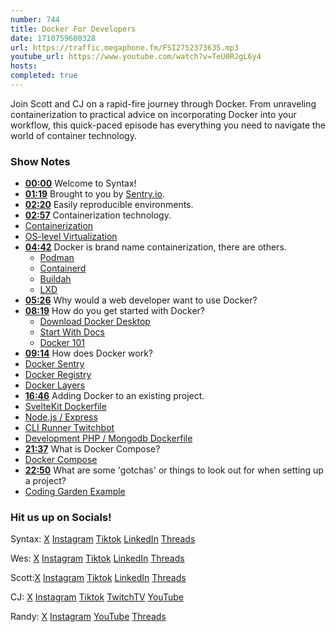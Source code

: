 ```yaml
---
number: 744
title: Docker For Developers
date: 1710759600328
url: https://traffic.megaphone.fm/FSI2752373635.mp3
youtube_url: https://www.youtube.com/watch?v=TeU0RJgL6y4
hosts: 
completed: true
---
```


Join Scott and CJ on a rapid-fire journey through Docker. From unraveling containerization to practical advice on incorporating Docker into your workflow, this quick-paced episode has everything you need to navigate the world of container technology.

### Show Notes

* **[00:00](#t=00:00)** Welcome to Syntax!
* **[01:19](#t=01:19)** Brought to you by [Sentry.io](www.sentry.io/syntax).
* **[02:20](#t=02:20)** Easily reproducible environments.
* **[02:57](#t=02:57)** Containerization technology.
* [Containerization](https://en.wikipedia.org/wiki/Containerization_(computing))
* [OS-level Virtualization](https://en.wikipedia.org/wiki/OS-level_virtualization)
* **[04:42](#t=04:42)** Docker is brand name containerization, there are others.
    * [Podman](https://podman.io/)
    * [Containerd](https://containerd.io/)
    * [Buildah](https://buildah.io/)
    * [LXD](https://canonical.com/lxd)
* **[05:26](#t=05:26)** Why would a web developer want to use Docker?
* **[08:19](#t=08:19)** How do you get started with Docker?
    * [Download Docker Desktop](https://www.docker.com/products/docker-desktop/)
    * [Start With Docs](https://docs.docker.com/guides/get-started/)
    * [Docker 101](https://www.docker.com/101-tutorial/)
* **[09:14](#t=09:14)** How does Docker work?
* [Docker Sentry](https://hub.docker.com/r/getsentry/sentry)
* [Docker Registry](https://docs.docker.com/registry/)
* [Docker Layers](https://docs.docker.com/build/guide/layers/)
* **[16:46](#t=16:46)** Adding Docker to an existing project.
* [SvelteKit Dockerfile](https://github.com/CodingGarden/listd/blob/main/Dockerfile)
* [Node.js / Express](https://github.com/CodingGarden/entropychat.app/blob/master/server/Dockerfile)
* [CLI Runner Twitchbot](https://github.com/CodingGarden/twitch-team-shoutout-bot/blob/master/Dockerfile)
* [Development PHP / Mongodb Dockerfile](https://github.com/CodingGarden/AMA/blob/master/2023-02-08/look-at-php/Dockerfile)
* **[21:37](#t=21:37)** What is Docker Compose?
* [Docker Compose](https://docs.docker.com/compose/)
* **[22:50](#t=22:50)** What are some 'gotchas' or things to look out for when setting up a project?
* [Coding Garden Example](https://github.com/CodingGarden/entropychat.app/blob/master/server/Dockerfile)

### Hit us up on Socials!

Syntax: [X](https://twitter.com/syntaxfm) [Instagram](https://www.instagram.com/syntax_fm/) [Tiktok](https://www.tiktok.com/@syntaxfm) [LinkedIn](https://www.linkedin.com/company/96077407/admin/feed/posts/) [Threads](https://www.threads.net/@syntax_fm)

Wes: [X](https://twitter.com/wesbos) [Instagram](https://www.instagram.com/wesbos/) [Tiktok](https://www.tiktok.com/@wesbos) [LinkedIn](https://www.linkedin.com/in/wesbos/) [Threads](https://www.threads.net/@wesbos)

Scott:[X](https://twitter.com/stolinski) [Instagram](https://www.instagram.com/stolinski/) [Tiktok](https://www.tiktok.com/@stolinski) [LinkedIn](https://www.linkedin.com/in/stolinski/) [Threads](https://www.threads.net/@stolinski)

CJ: [X](https://twitter.com/coding_garden) [Instagram](https://www.instagram.com/coding.garden/) [Tiktok](https://www.tiktok.com/@coding.garden) [TwitchTV](https://www.twitch.tv/codinggarden) [YouTube](https://www.youtube.com/@CodingGarden)

Randy: [X](https://twitter.com/randyrektor) [Instagram](https://www.instagram.com/randyrektor/) [YouTube](https://www.youtube.com/@randyrektor) [Threads](https://www.threads.net/@randyrektor)
